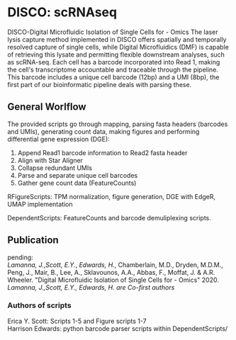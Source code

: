 # DISCO: scRNAseq
DISCO-Digital Microfluidic Isolation of Single Cells for - Omics
The laser lysis capture method implemented in DISCO offers spatially and temporally resolved capture of single cells, while Digital Microfluidics (DMF) is capable of retrieving this lysate and permitting flexible downstream analyses, such as scRNA-seq.
Each cell has a barcode incorporated into Read 1, making the cell's transcriptome accountable and traceable through the pipeline. This barcode includes a unique cell barcode (12bp) and a UMI (8bp), the first part of our bioinformatic pipeline deals with parsing these.

## General Worlflow
The provided scripts go through mapping, parsing fasta headers (barcodes and UMIs), generating count data, making figures and performing differential gene expression (DGE):
1. Append Read1 barcode information to Read2 fasta header 
2. Align with Star Aligner 
3. Collapse redundant UMIs 
4. Parse and separate unique cell barcodes 
5. Gather gene count data (FeatureCounts)

RFigureScripts: TPM normalization, figure generation, DGE with EdgeR, UMAP implementation 

DependentScripts: FeatureCounts and barcode demuliplexing scripts.

## Publication
pending:  
*Lamanna, J.*,*Scott, E.Y.*, *Edwards, H.*, Chamberlain, M.D., Dryden, M.D.M., Peng, J., Mair, B., Lee, A., Sklavounos, A.A., Abbas, F., Moffat, J. & A.R. Wheeler. "Digital Microfluidic Isolation of Single Cells for - Omics" 2020.  
  *Lamanna, J.,Scott, E.Y., Edwards, H. are Co-first authors*

### Authors of scripts
Erica Y. Scott: Scripts 1-5 and Figure scripts 1-7  
Harrison Edwards: python barcode parser scripts within DependentScripts/ 
